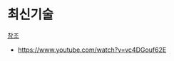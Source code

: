 # 최신기술
[참조](https://developer.mozilla.org/ko/docs/Web/CSS/@media/prefers-color-scheme)
- https://www.youtube.com/watch?v=vc4DGouf62E
